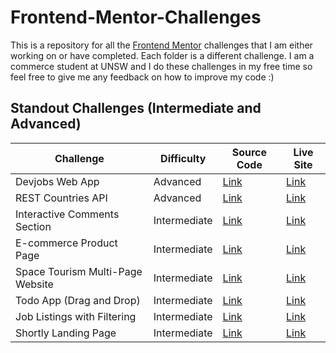 # Frontend-Mentor-Challenges

This is a repository for all the [Frontend Mentor](https://www.frontendmentor.io/) challenges that I am either working on or have completed. Each folder is a different challenge. I am a commerce student at UNSW and I do these challenges in my free time so feel free to give me any feedback on how to improve my code :)

## Standout Challenges (Intermediate and Advanced)

| Challenge            | Difficulty | Source Code | Live Site |
| -------------------- | ---------- | ----------- | --------- |
| Devjobs Web App      | Advanced   | [Link](https://github.com/nkhatri7/Frontend-Mentor-Challenges/tree/main/devjobs-web-app) | [Link](https://devjobs-nkhatri7.netlify.app/) |
| REST Countries API   | Advanced   | [Link](https://github.com/nkhatri7/Frontend-Mentor-Challenges/tree/main/rest-countries-api) | [Link](https://rest-countries-api-nkhatri7.netlify.app/) |
| Interactive Comments Section | Intermediate | [Link](https://github.com/nkhatri7/Frontend-Mentor-Challenges/tree/main/interactive-comments-section) | [Link](https://interactive-comments-section-nkhatri7.netlify.app/) |
| E-commerce Product Page | Intermediate | [Link](https://github.com/nkhatri7/Frontend-Mentor-Challenges/tree/main/e-commerce-product-page) | [Link](https://e-commerce-product-page-nkhatri7.netlify.app/) |
| Space Tourism Multi-Page Website | Intermediate | [Link](https://github.com/nkhatri7/Frontend-Mentor-Challenges/tree/main/Space-Tourism-Website) | [Link](https://nkhatri7.github.io/Space-Tourism-Website/) |
| Todo App (Drag and Drop) | Intermediate | [Link](https://github.com/nkhatri7/Frontend-Mentor-Challenges/tree/main/todo-app) | [Link](https://todo-app-nkhatri7.netlify.app/) |
| Job Listings with Filtering | Intermediate | [Link](https://github.com/nkhatri7/Frontend-Mentor-Challenges/tree/main/job-listings) | [Link](https://job-listings-nkhatri7.netlify.app/) |
| Shortly Landing Page | Intermediate | [Link](https://github.com/nkhatri7/Frontend-Mentor-Challenges/tree/main/shortly-landing-page) | [Link](https://shortly-landing-page-nkhatri7.netlify.app/) |

